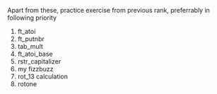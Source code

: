 Apart from these, practice exercise from previous rank, preferrably in following priority
1. ft_atoi
2. ft_putnbr
3. tab_mult
4. ft_atoi_base
5. rstr_capitalizer
6. my fizzbuzz
7. rot_13 calculation
8. rotone
